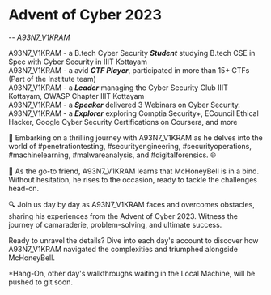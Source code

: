 # Advent of Cyber 2023

 -- *A93N7_V1KRAM* 

A93N7_V1KRAM - a B.tech Cyber Security ***Student*** studying B.tech CSE in Spec with Cyber Security in IIIT Kottayam<br>
A93N7_V1KRAM - a avid ***CTF Player***, participated in more than 15+ CTFs (Part of the Institute team)<br>
A93N7_V1KRAM - a ***Leader*** managing the Cyber Security Club IIIT Kottayam, OWASP Chapter IIIT Kottayam<br>
A93N7_V1KRAM - a ***Speaker*** delivered 3 Webinars on Cyber Security.<br>
A93N7_V1KRAM - a ***Explorer*** exploring Comptia Security+, ECouncil Ethical Hacker, Google Cyber Security Certifications on Coursera, and more

🚀 Embarking on a thrilling journey with A93N7_V1KRAM as he delves into the world of #penetrationtesting, #securityengineering, #securityoperations, #machinelearning, #malwareanalysis, and #digitalforensics. 🌐

🤝 As the go-to friend, A93N7_V1KRAM learns that McHoneyBell is in a bind. Without hesitation, he rises to the occasion, ready to tackle the challenges head-on.

🔍 Join us day by day as A93N7_V1KRAM faces and overcomes obstacles, sharing his experiences from the Advent of Cyber 2023. Witness the journey of camaraderie, problem-solving, and ultimate success.

Ready to unravel the details? Dive into each day's account to discover how A93N7_V1KRAM navigated the complexities and triumphed alongside McHoneyBell.
 

*Hang-On, other day's walkthroughs waiting in the Local Machine, will be pushed to git soon.